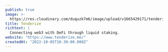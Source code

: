 ```yaml
---
publish: true
image: >-
  https://res.cloudinary.com/duquzk7m6/image/upload/v1665429171/tenderize_fedv9w.png
title: Tenderize
richtext: |
  Connecting web3 with DeFi through liquid staking.
website: "https://www.tenderize.me/"
createdAt: "2022-10-05T18:30:00.000Z"
---
```

